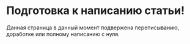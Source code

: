 # Подготовка к написанию статьи!

Данная страница в данный момент подвержена переписыванию, доработке или полному написанию с нуля.